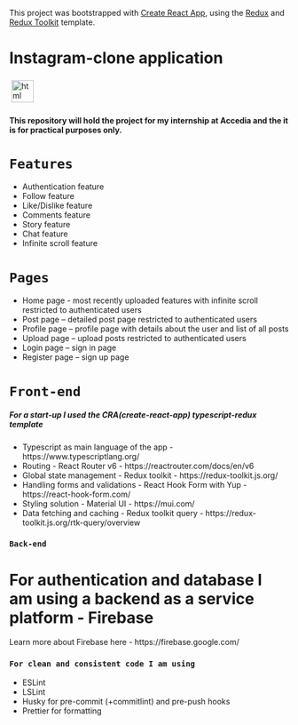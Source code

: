 This project was bootstrapped with [Create React App](https://github.com/facebook/create-react-app), using the [Redux](https://redux.js.org/) and [Redux Toolkit](https://redux-toolkit.js.org/) template.

<h1>Instagram-clone application</h1>
<img src="https://upload.wikimedia.org/wikipedia/commons/a/a5/Instagram_icon.png" alt="html" height="40" style="vertical-align:top; margin:4px">
<h4>This repository will hold the project for my internship at Accedia and the it is for practical purposes only.<h4>

  ### <h1>`Features`</h1>
  <ul>
    <li>Authentication feature</li>
    <li>Follow feature</li>
    <li>Like/Dislike feature</li>
    <li>Comments feature</li>
    <li>Story feature</li>
    <li>Chat feature</li>
    <li>Infinite scroll feature</li>
  </ul>

  ### <h1>`Pages`</h1>
  <ul>
    <li>Home page - most recently uploaded features with infinite scroll restricted to authenticated users</li>
    <li>Post page – detailed post page restricted to authenticated users</li>
    <li>Profile page – profile page with details about the user and list of all posts</li>
    <li>Upload page – upload posts restricted to authenticated users</li>
    <li>Login page – sign in page</li>
    <li>Register page – sign up page</li>
  </ul>


  ### <h1>`Front-end`</h1>
  <h5>For a start-up I used the CRA(create-react-app) typescript-redux template</h5>
  <ul>
    <li>Typescript as main language of the app - https://www.typescriptlang.org/</li>
    <li>Routing - React Router v6 - https://reactrouter.com/docs/en/v6</li>
    <li>Global state management - Redux toolkit - https://redux-toolkit.js.org/</li>
    <li>Handling forms and validations - React Hook Form with Yup - https://react-hook-form.com/</li>
    <li>Styling solution - Material UI - https://mui.com/</li>
    <li>Data fetching and caching - Redux toolkit query - https://redux-toolkit.js.org/rtk-query/overview</li>
  </ul>


### `Back-end`
  <h1>For authentication and database I am using a backend as a service platform - Firebase</h1>
  <p>Learn more about Firebase here - https://firebase.google.com/</p>
 
 
### `For clean and consistent code I am using`
  <ul>
    <li>ESLint</li>
    <li>LSLint</li>
    <li>Husky for pre-commit (+commitlint) and pre-push hooks</li>
    <li>Prettier for formatting</li>
  </ul>
  
